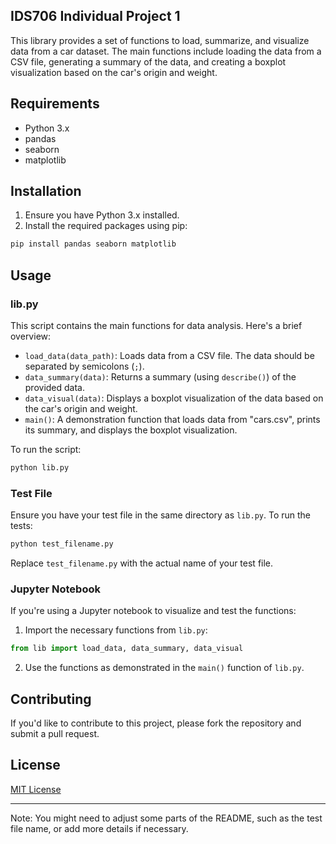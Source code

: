 
## IDS706 Individual Project 1

This library provides a set of functions to load, summarize, and visualize data from a car dataset. The main functions include loading the data from a CSV file, generating a summary of the data, and creating a boxplot visualization based on the car's origin and weight.

## Requirements

- Python 3.x
- pandas
- seaborn
- matplotlib

## Installation

1. Ensure you have Python 3.x installed.
2. Install the required packages using pip:

```bash
pip install pandas seaborn matplotlib
```

## Usage

### lib.py

This script contains the main functions for data analysis. Here's a brief overview:

- `load_data(data_path)`: Loads data from a CSV file. The data should be separated by semicolons (`;`).
- `data_summary(data)`: Returns a summary (using `describe()`) of the provided data.
- `data_visual(data)`: Displays a boxplot visualization of the data based on the car's origin and weight.
- `main()`: A demonstration function that loads data from "cars.csv", prints its summary, and displays the boxplot visualization.

To run the script:

```bash
python lib.py
```

### Test File

Ensure you have your test file in the same directory as `lib.py`. To run the tests:

```bash
python test_filename.py
```

Replace `test_filename.py` with the actual name of your test file.

### Jupyter Notebook

If you're using a Jupyter notebook to visualize and test the functions:

1. Import the necessary functions from `lib.py`:

```python
from lib import load_data, data_summary, data_visual
```

2. Use the functions as demonstrated in the `main()` function of `lib.py`.

## Contributing

If you'd like to contribute to this project, please fork the repository and submit a pull request.

## License

[MIT License](https://opensource.org/licenses/MIT)

---

Note: You might need to adjust some parts of the README, such as the test file name, or add more details if necessary.
